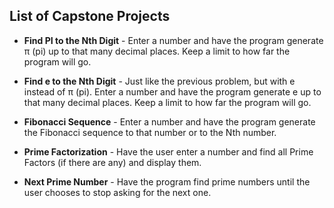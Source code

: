 ## List of Capstone Projects

* **Find PI to the Nth Digit** - Enter a number and have the program generate π (pi) up to that many decimal places. Keep a limit to how far the program will go.

* **Find e to the Nth Digit** - Just like the previous problem, but with e instead of π (pi). Enter a number and have the program generate e up to that many decimal places. Keep a limit to how far the program will go.

* **Fibonacci Sequence** - Enter a number and have the program generate the Fibonacci sequence to that number or to the Nth number.

* **Prime Factorization** - Have the user enter a number and find all Prime Factors (if there are any) and display them.

* **Next Prime Number** - Have the program find prime numbers until the user chooses to stop asking for the next one.